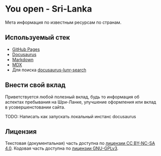 # You open - Sri-Lanka

Мета информация по известным ресурсам по странам.

## Используемый стек

- [GitHub Pages](https://pages.github.com/)
- [Docusaurus](https://docusaurus.io/)
- [Markdown](https://www.markdownguide.org/)
- [MDX](https://mdxjs.com/)
- Для поиска [docusaurus-lunr-search](https://github.com/praveenn77/docusaurus-lunr-search)

## Внести свой вклад

Приветствуется любой полезный вклад, будь то информация об аспектах пребывания на Шри-Ланке, улучшение оформления или вклад в усовершенстовании сайта.

TODO: Написать как запускать локальный инстанс docusaurus

## Лицензия

Текстовая (документальная) часть доступна по [лицензии CC BY-NC-SA 4.0](https://creativecommons.org/licenses/by-nc-sa/4.0/legalcode.ru). Кодовая часть доступна по [лицензии GNU-GPLv3](https://www.gnu.org/licenses/gpl-3.0.en.html).
